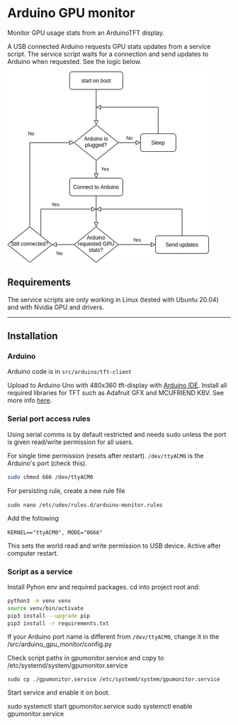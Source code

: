 # Arduino GPU monitor

Monitor GPU usage stats from an ArduinoTFT display.

A USB connected Arduino requests GPU stats updates from a service script. The service script waits for a connection and send updates to Arduino when requested. See the logic below.

![flowchart](./media/service-script-flowchart.png)

## Requirements

The service scripts are only working in Linux (tested with Ubuntu 20.04) and with Nvidia GPU and drivers.

------------------------------------------------

## Installation

### Arduino

Arduino code is in `src/arduino/tft-client`

Upload to Arduino Uno with 480x360 tft-display with [Arduino IDE](https://www.arduino.cc/en/software/). Install all required libraries for TFT such as Adafruit GFX and MCUFRIEND KBV. See more info [here](https://create.arduino.cc/projecthub/electropeak/ultimate-beginner-s-guide-to-run-tft-lcd-displays-by-arduino-081006).


### Serial port access rules

Using serial comms is by default restricted and needs sudo unless the port is given read/write permission for all users.

For single time permission (resets after restart). `/dev/ttyACM0` is the Arduino's port (check this).

```bash
sudo chmod 666 /dev/ttyACM0  
```

For persisting rule, create a new rule file

`sudo nano /etc/udev/rules.d/arduino-monitor.rules`

Add the following

`KERNEL=="ttyACM0", MODE="0666"`

This sets the world read and write permission to USB device. Active after computer restart.

### Script as a service

Install Pyhon env and required packages. cd into project root and: 

```bash
python3 -m venv venv
source venv/bin/activate
pip3 install --upgrade pip
pip3 install -r requirements.txt
```

If your Arduino port name is different from `/dev/ttyACM0`, change it in the /src/arduino_gpu_monitor/config.py

Check script paths in gpumonitor.service and copy to /etc/systemd/system/gpumonitor.service

```
sudo cp ./gpumonitor.service /etc/systemd/system/gpumonitor.service
```

Start service and enable it on boot.

sudo systemctl start gpumonitor.service
sudo systemctl enable gpumonitor.service